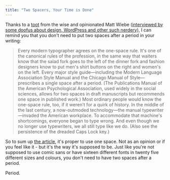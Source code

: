 ```yaml
---
title: "Two Spacers, Your Time is Done"
---
```

<p>Thanks to a <a href="https://twitter.com/mattwiebe/status/25955180524605441">toot</a> from the wise and opinionated Matt Wiebe (<a href="https://ssktn.com/podcasts/welcometotheinternet/003-welcome-to-the-internet-matt-wiebe/">interviewed by some doofus about design, WordPress and other such nerdery</a>), I can remind you that you don't need to put two spaces after a period in your writing:</p>
<blockquote><p>Every modern typographer agrees on the one-space rule. It's one of the canonical rules of the profession, in the same way that waiters know that the salad fork goes to the left of the dinner fork and fashion designers know to put men's shirt buttons on the right and women's on the left. Every major style guide—including the Modern Language Association Style Manual and the Chicago Manual of Style—prescribes a single space after a period. (The Publications Manual of the American Psychological Association, used widely in the social sciences, allows for two spaces in draft manuscripts but recommends one space in published work.) Most ordinary people would know the one-space rule, too, if it weren't for a quirk of history. In the middle of the last century, a now-outmoded technology—the manual typewriter—invaded the American workplace. To accommodate that machine's shortcomings, everyone began to type wrong. And even though we no longer use typewriters, we all still type like we do. (Also see the persistence of the dreaded Caps Lock key.)</p></blockquote>
<p>So to sum up <a href="https://www.slate.com/id/2281146/pagenum/all/">the article</a>, it's proper to use one space. Not as an opinion or if you feel like it - but it's the way it's supposed to be.  Just like you're not supposed to use comic sans or have sixteen different fonts in twenty five different sizes and colours, you don't need to have two spaces after a period.</p>
<p>Period.</p>
